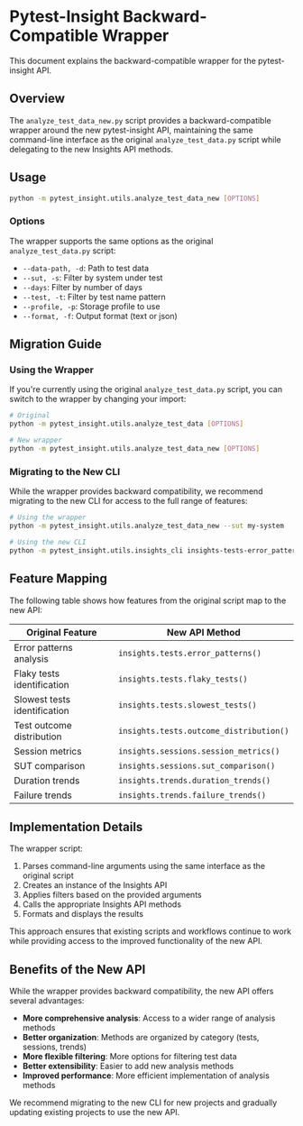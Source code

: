# Pytest-Insight Backward-Compatible Wrapper

This document explains the backward-compatible wrapper for the pytest-insight API.

## Overview

The `analyze_test_data_new.py` script provides a backward-compatible wrapper around the new pytest-insight API, maintaining the same command-line interface as the original `analyze_test_data.py` script while delegating to the new Insights API methods.

## Usage

```bash
python -m pytest_insight.utils.analyze_test_data_new [OPTIONS]
```

### Options

The wrapper supports the same options as the original `analyze_test_data.py` script:

- `--data-path, -d`: Path to test data
- `--sut, -s`: Filter by system under test
- `--days`: Filter by number of days
- `--test, -t`: Filter by test name pattern
- `--profile, -p`: Storage profile to use
- `--format, -f`: Output format (text or json)

## Migration Guide

### Using the Wrapper

If you're currently using the original `analyze_test_data.py` script, you can switch to the wrapper by changing your import:

```bash
# Original
python -m pytest_insight.utils.analyze_test_data [OPTIONS]

# New wrapper
python -m pytest_insight.utils.analyze_test_data_new [OPTIONS]
```

### Migrating to the New CLI

While the wrapper provides backward compatibility, we recommend migrating to the new CLI for access to the full range of features:

```bash
# Using the wrapper
python -m pytest_insight.utils.analyze_test_data_new --sut my-system

# Using the new CLI
python -m pytest_insight.utils.insights_cli insights-tests-error_patterns --sut my-system
```

## Feature Mapping

The following table shows how features from the original script map to the new API:

| Original Feature | New API Method |
|------------------|---------------|
| Error patterns analysis | `insights.tests.error_patterns()` |
| Flaky tests identification | `insights.tests.flaky_tests()` |
| Slowest tests identification | `insights.tests.slowest_tests()` |
| Test outcome distribution | `insights.tests.outcome_distribution()` |
| Session metrics | `insights.sessions.session_metrics()` |
| SUT comparison | `insights.sessions.sut_comparison()` |
| Duration trends | `insights.trends.duration_trends()` |
| Failure trends | `insights.trends.failure_trends()` |

## Implementation Details

The wrapper script:

1. Parses command-line arguments using the same interface as the original script
2. Creates an instance of the Insights API
3. Applies filters based on the provided arguments
4. Calls the appropriate Insights API methods
5. Formats and displays the results

This approach ensures that existing scripts and workflows continue to work while providing access to the improved functionality of the new API.

## Benefits of the New API

While the wrapper provides backward compatibility, the new API offers several advantages:

- **More comprehensive analysis**: Access to a wider range of analysis methods
- **Better organization**: Methods are organized by category (tests, sessions, trends)
- **More flexible filtering**: More options for filtering test data
- **Better extensibility**: Easier to add new analysis methods
- **Improved performance**: More efficient implementation of analysis methods

We recommend migrating to the new CLI for new projects and gradually updating existing projects to use the new API.
